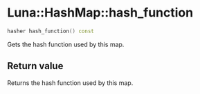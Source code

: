 # Luna::HashMap::hash_function

```c++
hasher hash_function() const
```

Gets the hash function used by this map. 



## Return value
Returns the hash function used by this map. 

